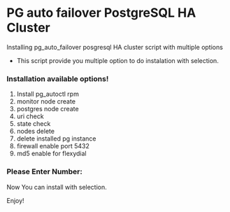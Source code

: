 # PG auto failover PostgreSQL HA Cluster  
Installing pg_auto_failover posgresql HA cluster script with multiple options

- This script provide you multiple option to do instalation with selection.

### Installation available options!

1) Install pg_autoctl rpm   
2) monitor node create           
3) postgres node create          
4) uri check                   
5) state check
6) nodes delete
7) delete installed pg instance
8) firewall enable port 5432
9) md5 enable for flexydial

### Please Enter Number:

Now You can install with selection.

Enjoy!
